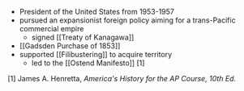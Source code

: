 - President of the United States from 1953-1957
- pursued an expansionist foreign policy aiming for a trans-Pacific commercial empire
	- signed [[Treaty of Kanagawa]]
- [[Gadsden Purchase of 1853]]
- supported [[Filibustering]] to acquire territory
	- led to the [[Ostend Manifesto]] [1]

[1] James A. Henretta, *America's History for the AP Course, 10th Ed.*